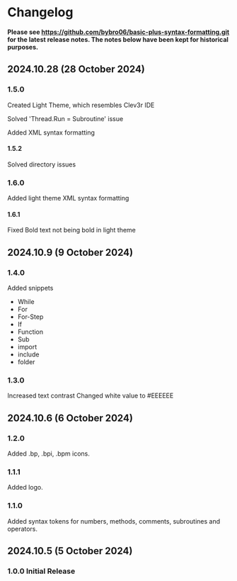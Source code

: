 # Changelog

**Please see https://github.com/bybro06/basic-plus-syntax-formatting.git for the latest release notes. The notes below have been kept for historical purposes.**

## 2024.10.28 (28 October 2024)

### 1.5.0
Created Light Theme, which resembles Clev3r IDE

Solved 'Thread.Run = Subroutine' issue

Added XML syntax formatting

#### 1.5.2
Solved directory issues

### 1.6.0
Added light theme XML syntax formatting

#### 1.6.1
Fixed Bold text not being bold in light theme

## 2024.10.9 (9 October 2024)

### 1.4.0
Added snippets

- While
- For
- For-Step
- If
- Function
- Sub
- import
- include
- folder

### 1.3.0
Increased text contrast
Changed white value to #EEEEEE

## 2024.10.6 (6 October 2024)

### 1.2.0
Added .bp, .bpi, .bpm icons.

### 1.1.1
Added logo.

### 1.1.0
Added syntax tokens for numbers, methods, comments, subroutines and operators.


## 2024.10.5 (5 October 2024)

### 1.0.0 Initial Release

